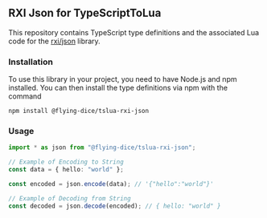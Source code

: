 ## RXI Json for TypeScriptToLua

This repository contains TypeScript type definitions and the associated Lua code for the [rxi/json](https://github.com/rxi/json.lua) library.

### Installation

To use this library in your project, you need to have Node.js and npm installed. You can then install the type definitions via npm with the command

```shell
npm install @flying-dice/tslua-rxi-json
```

### Usage

```typescript
import * as json from "@flying-dice/tslua-rxi-json";

// Example of Encoding to String
const data = { hello: "world" };

const encoded = json.encode(data); // '{"hello":"world"}'

// Example of Decoding from String
const decoded = json.decode(encoded); // { hello: "world" }
```